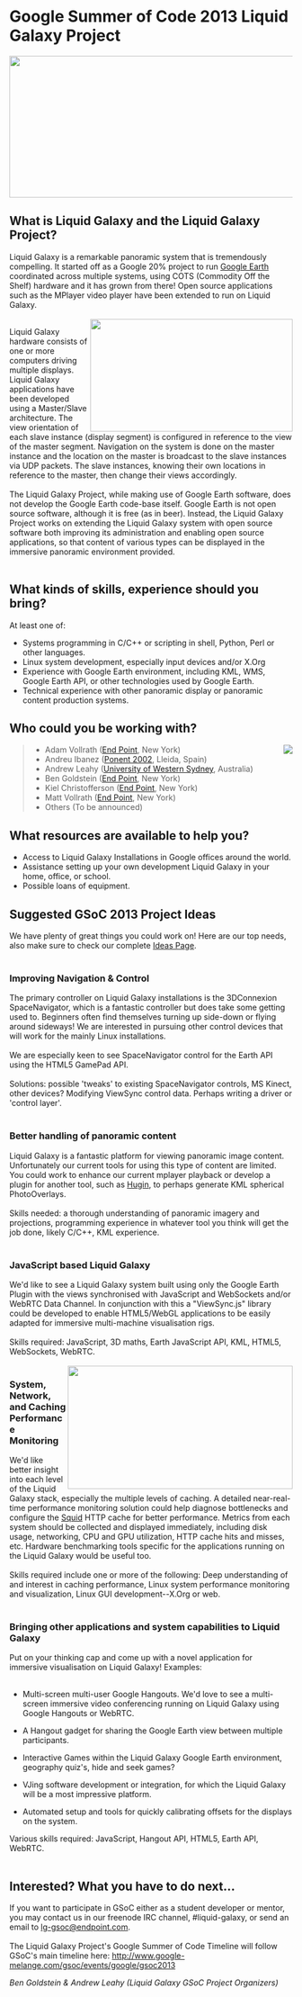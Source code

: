 # Google Summer of Code 2013 Liquid Galaxy Project #

<img src='http://lh4.googleusercontent.com/_jn_v5gODYp0/TXs9ZPRUX8I/AAAAAAAABMM/j14uYIzVTR4/s800/sf-pano-1024.jpg' width='800' height='252'>

<h2>What is Liquid Galaxy and the Liquid Galaxy Project?</h2>

Liquid Galaxy is a remarkable panoramic system that is tremendously compelling. It started off as a Google 20% project to run <a href='http://earth.google.com/'>Google Earth</a> coordinated across multiple systems, using COTS (Commodity Off the Shelf) hardware and it has grown from there! Open source applications such as the MPlayer video player have been extended to run on Liquid Galaxy.<br>
<br>
<img src='http://liquid-galaxy.googlecode.com/files/GSoC%202013%20Triple.jpg' align='right' width='360' height='200'>

Liquid Galaxy hardware consists of one or more computers driving multiple displays. Liquid Galaxy applications have been developed using a Master/Slave architecture. The view orientation of each slave instance (display segment) is configured in reference to the view of the master segment. Navigation on the system is done on the master instance and the location on the master is broadcast to the slave instances via UDP packets. The slave instances, knowing their own locations in reference to the master, then change their views accordingly.<br>
<br>
The Liquid Galaxy Project, while making use of Google Earth software, does not develop the Google Earth code-base itself. Google Earth is not open source software, although it is free (as in beer). Instead, the Liquid Galaxy Project works on extending the Liquid Galaxy system with open source software both improving its administration and enabling open source applications, so that content of various types can be displayed in the immersive panoramic environment provided.<br>
<br>
<h2>What kinds of skills, experience should you bring?</h2>

At least one of:<br>
<ul><li>Systems programming in C/C++ or scripting in shell, Python, Perl or other languages.<br>
</li><li>Linux system development, especially input devices and/or X.Org<br>
</li><li>Experience with Google Earth environment, including KML, WMS, Google Earth API, or other technologies used by Google Earth.<br>
</li><li>Technical experience with other panoramic display or panoramic content production systems.</li></ul>


<h2>Who could you be working with?</h2>

<blockquote><img src='http://lh3.googleusercontent.com/_jn_v5gODYp0/TXs78hkdHEI/AAAAAAAABME/ecZRp8djx-o/lg-rig1small.png' align='right'>
<ul><li>Adam Vollrath (<a href='http://www.endpoint.com/team'>End Point</a>, New York)<br>
</li><li>Andreu Ibanez (<a href='http://www.ponent2002.com/'>Ponent 2002</a>, Lleida, Spain)<br>
</li><li>Andrew Leahy (<a href='http://www.uws.edu.au/'>University of Western Sydney</a>, Australia)<br>
</li><li>Ben Goldstein (<a href='http://www.endpoint.com/team'>End Point</a>, New York)<br>
</li><li>Kiel Christofferson (<a href='http://www.endpoint.com/team'>End Point</a>, New York)<br>
</li><li>Matt Vollrath (<a href='http://www.endpoint.com/team'>End Point</a>, New York)<br>
</li><li>Others (To be announced)</li></ul></blockquote>


<h2>What resources are available to help you?</h2>

<ul><li>Access to Liquid Galaxy Installations in Google offices around the world.<br>
</li><li>Assistance setting up your own development Liquid Galaxy in your home, office, or school.<br>
</li><li>Possible loans of equipment.</li></ul>

<h2>Suggested GSoC 2013 Project Ideas</h2>

We have plenty of great things you could work on! Here are our top needs, also make sure to check our complete <a href='http://code.google.com/p/liquid-galaxy/wiki/IdeasPage'>Ideas Page</a>.<br>
<br>
<h3>Improving Navigation & Control</h3>

The primary controller on Liquid Galaxy installations is the 3DConnexion SpaceNavigator, which is a fantastic controller but does take some getting used to. Beginners often find themselves turning up side-down or flying around sideways! We are interested in pursuing other control devices that will work for the mainly Linux installations.<br>
<br>
We are especially keen to see SpaceNavigator control for the Earth API using the HTML5 GamePad API.<br>
<br>
Solutions: possible 'tweaks' to existing SpaceNavigator controls, MS Kinect, other devices? Modifying ViewSync control data. Perhaps writing a driver or 'control layer'.<br>
<br>
<h3>Better handling of panoramic content</h3>

Liquid Galaxy is a fantastic platform for viewing panoramic image content. Unfortunately our current tools for using this type of content are limited. You could work to enhance our current mplayer playback or develop a plugin for another tool, such as <a href='http://hugin.sourceforge.net/'>Hugin</a>, to perhaps generate KML spherical PhotoOverlays.<br>
<br>
Skills needed: a thorough understanding of panoramic imagery and projections, programming experience in whatever tool you think will get the job done, likely C/C++, KML experience.<br>
<br>
<h3>JavaScript based Liquid Galaxy</h3>

We'd like to see a Liquid Galaxy system built using only the Google Earth Plugin with the views synchronised with JavaScript and WebSockets and/or WebRTC Data Channel. In conjunction with this a "ViewSync.js" library could be developed to enable HTML5/WebGL applications to be easily adapted for immersive multi-machine visualisation rigs.<br>
<br>
Skills required: JavaScript, 3D maths, Earth JavaScript API, KML, HTML5, WebSockets, WebRTC.<br>
<br>
<img src='http://lh4.googleusercontent.com/--lzUVe5pJhY/T1lecucI3DI/AAAAAAAACAA/BQ9gl0l3NRs/s400/LG-Tron.jpg' align='right' width='400' height='219'>

<h3>System, Network, and Caching Performance Monitoring</h3>

We'd like better insight into each level of the Liquid Galaxy stack, especially the multiple levels of caching. A detailed near-real-time performance monitoring solution could help diagnose bottlenecks and configure the <a href='http://www.squid-cache.org/'>Squid</a> HTTP cache for better performance.  Metrics from each system should be collected and displayed immediately, including disk usage, networking, CPU and GPU utilization, HTTP cache hits and misses, etc. Hardware benchmarking tools specific for the applications running on the Liquid Galaxy would be useful too.<br>
<br>
Skills required include one or more of the following: Deep understanding of and interest in caching performance, Linux system performance monitoring and visualization, Linux GUI development--X.Org or web.<br>
<br>
<h3>Bringing other applications and system capabilities to Liquid Galaxy</h3>

Put on your thinking cap and come up with a novel application for immersive visualisation on Liquid Galaxy! Examples:<br>
<br>
<ul><li>Multi-screen multi-user Google Hangouts. We'd love to see a multi-screen immersive video conferencing running on Liquid Galaxy using Google Hangouts or WebRTC.</li></ul>

<ul><li>A Hangout gadget for sharing the Google Earth view between multiple participants.</li></ul>

<ul><li>Interactive Games within the Liquid Galaxy Google Earth environment, geography quiz's, hide and seek games?</li></ul>

<ul><li>VJing software development or integration, for which the Liquid Galaxy will be a most impressive platform.</li></ul>

<ul><li>Automated setup and tools for quickly calibrating offsets for the displays on the system.</li></ul>

Various skills required: JavaScript, Hangout API, HTML5, Earth API, WebRTC.<br>
<br>
<h2>Interested? What you have to do next...</h2>

If you want to participate in GSoC either as a student developer or mentor, you may contact us in our freenode IRC channel, #liquid-galaxy, or send an email to lg-gsoc@endpoint.com.<br>
<br>
The Liquid Galaxy Project's Google Summer of Code Timeline will follow GSoC's main timeline here: <a href='http://www.google-melange.com/gsoc/events/google/gsoc2013'>http://www.google-melange.com/gsoc/events/google/gsoc2013</a>


<i>Ben Goldstein & Andrew Leahy (Liquid Galaxy GSoC Project Organizers)</i>